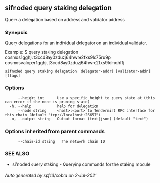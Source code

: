 ## sifnoded query staking delegation

Query a delegation based on address and validator address

### Synopsis

Query delegations for an individual delegator on an individual validator.

Example:
$ <appd> query staking delegation cosmos1gghjut3ccd8ay0zduzj64hwre2fxs9ld75ru9p cosmosvaloper1gghjut3ccd8ay0zduzj64hwre2fxs9ldmqhffj

```
sifnoded query staking delegation [delegator-addr] [validator-addr] [flags]
```

### Options

```
      --height int      Use a specific height to query state at (this can error if the node is pruning state)
  -h, --help            help for delegation
      --node string     <host>:<port> to Tendermint RPC interface for this chain (default "tcp://localhost:26657")
  -o, --output string   Output format (text|json) (default "text")
```

### Options inherited from parent commands

```
      --chain-id string   The network chain ID
```

### SEE ALSO

* [sifnoded query staking](sifnoded_query_staking.md)	 - Querying commands for the staking module

###### Auto generated by spf13/cobra on 2-Jul-2021
